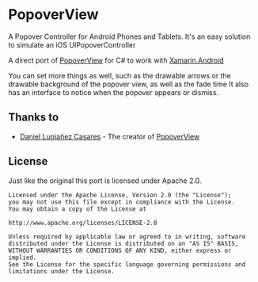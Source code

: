 PopoverView
=======================

A Popover Controller for Android Phones and Tablets. It's an easy solution to simulate an iOS UIPopoverController 

A direct port of [PopoverView](https://github.com/lupidan/PopoverView) for C# to work with [Xamarin.Android](http://www.xamarin.com/)

You can set more things as well, such as the drawable arrows or the drawable background of the popover view, as well as the fade time
It also has an interface to notice when the popover appears or dismiss.

Thanks to
---------
* [Daniel Lupiañez Casares](https://github.com/lupidan) - The creator of [PopoverView](https://github.com/lupidan/PopoverView)


License
-------
Just like the original this port is licensed under Apache 2.0.
    
    Licensed under the Apache License, Version 2.0 (the "License");
    you may not use this file except in compliance with the License.
    You may obtain a copy of the License at
    
    http://www.apache.org/licenses/LICENSE-2.0
    
    Unless required by applicable law or agreed to in writing, software
    distributed under the License is distributed on an "AS IS" BASIS,
    WITHOUT WARRANTIES OR CONDITIONS OF ANY KIND, either express or implied.
    See the License for the specific language governing permissions and
    limitations under the License.


